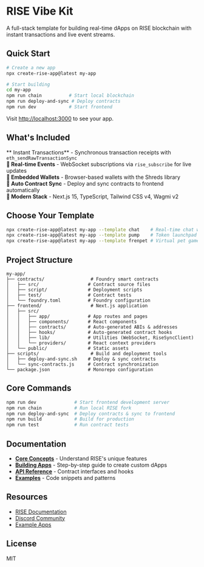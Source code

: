 # RISE Vibe Kit

A full-stack template for building real-time dApps on RISE blockchain with instant transactions and live event streams.

## Quick Start

```bash
# Create a new app
npx create-rise-app@latest my-app

# Start building
cd my-app
npm run chain          # Start local blockchain
npm run deploy-and-sync # Deploy contracts
npm run dev            # Start frontend
```

Visit [http://localhost:3000](http://localhost:3000) to see your app.

## What's Included

** Instant Transactions** - Synchronous transaction receipts with `eth_sendRawTransactionSync`  
**📡 Real-time Events** - WebSocket subscriptions via `rise_subscribe` for live updates  
**🔐 Embedded Wallets** - Browser-based wallets with the Shreds library  
**🎯 Auto Contract Sync** - Deploy and sync contracts to frontend automatically  
**🎨 Modern Stack** - Next.js 15, TypeScript, Tailwind CSS v4, Wagmi v2

## Choose Your Template

```bash
npx create-rise-app@latest my-app --template chat    # Real-time chat with karma
npx create-rise-app@latest my-app --template pump    # Token launchpad
npx create-rise-app@latest my-app --template frenpet # Virtual pet game
```

## Project Structure

```
my-app/
├── contracts/                 # Foundry smart contracts
│   ├── src/                  # Contract source files
│   ├── script/               # Deployment scripts
│   ├── test/                 # Contract tests
│   └── foundry.toml          # Foundry configuration
├── frontend/                  # Next.js application
│   ├── src/
│   │   ├── app/              # App routes and pages
│   │   ├── components/       # React components
│   │   ├── contracts/        # Auto-generated ABIs & addresses
│   │   ├── hooks/            # Auto-generated contract hooks
│   │   ├── lib/              # Utilities (WebSocket, RiseSyncClient)
│   │   └── providers/        # React context providers
│   └── public/               # Static assets
├── scripts/                   # Build and deployment tools
│   ├── deploy-and-sync.sh    # Deploy & sync contracts
│   └── sync-contracts.js     # Contract synchronization
└── package.json              # Monorepo configuration
```

## Core Commands

```bash
npm run dev              # Start frontend development server
npm run chain            # Run local RISE fork
npm run deploy-and-sync  # Deploy contracts & sync to frontend
npm run build            # Build for production
npm run test             # Run contract tests
```

## Documentation

- [**Core Concepts**](docs/core-concepts.md) - Understand RISE's unique features
- [**Building Apps**](docs/building-apps.md) - Step-by-step guide to create custom dApps
- [**API Reference**](docs/api-reference.md) - Contract interfaces and hooks
- [**Examples**](docs/examples.md) - Code snippets and patterns

## Resources

- [RISE Documentation](https://docs.risechain.com)
- [Discord Community](https://discord.gg/rise)
- [Example Apps](https://github.com/risechain/examples)

## License

MIT